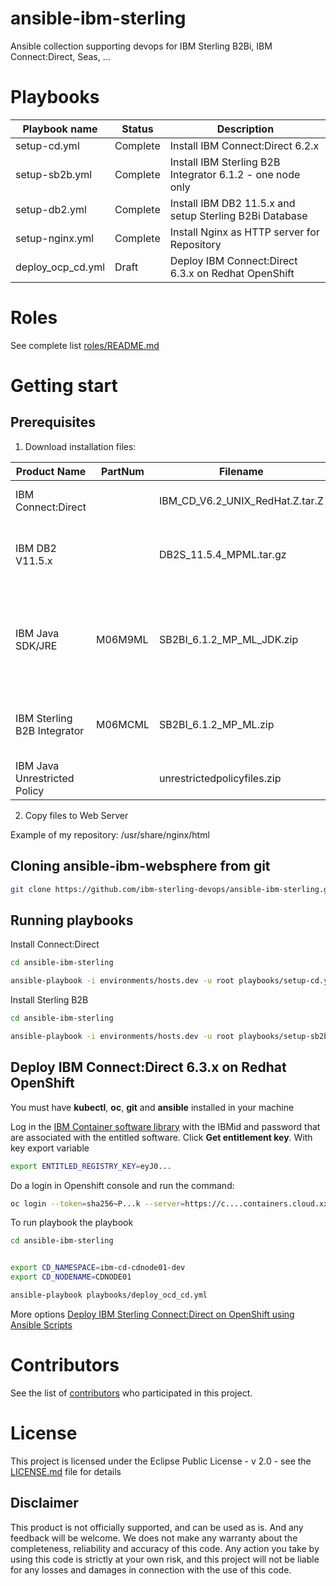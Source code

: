 # ansible-ibm-sterling
Ansible collection supporting devops for IBM Sterling B2Bi, IBM Connect:Direct, Seas, ...


# Playbooks

| Playbook name                 | Status         |           Description                                        |
|-------------------------------|----------------|--------------------------------------------------------------|
| setup-cd.yml                  | Complete       | Install IBM Connect:Direct 6.2.x |
| setup-sb2b.yml                | Complete       | Install IBM Sterling B2B Integrator 6.1.2  - one node only |
| setup-db2.yml                 | Complete       | Install IBM DB2 11.5.x and setup Sterling B2Bi Database |
| setup-nginx.yml               | Complete       | Install Nginx as HTTP server for Repository|    
| deploy_ocp_cd.yml             | Draft          | Deploy IBM Connect:Direct 6.3.x on Redhat OpenShift |


# Roles

See complete list [roles/README.md](roles/README.md)


# Getting start

## Prerequisites

1) Download installation files:

| Product Name                  | PartNum | Filename                        |           Description                                        |
|-------------------------------|---------|---------------------------------|--------------------------------------------------------------|
| IBM Connect:Direct            |         | IBM_CD_V6.2_UNIX_RedHat.Z.tar.Z | IBM Connect:Direct 6.2.x|
| IBM DB2 V11.5.x               |         | DB2S_11.5.4_MPML.tar.gz         | IBM DB2 V11.5.4 Multi-platform Multi-language|
| IBM Java SDK/JRE              | M06M9ML | SB2BI_6.1.2_MP_ML_JDK.zip       | IBM Sterling B2B Integrator V6.1.2 or IBM Sterling File Gateway V6.1.2 Java SDK/JRE Multiplatform|
| IBM Sterling B2B Integrator   | M06MCML | SB2BI_6.1.2_MP_ML.zip           | IBM Sterling B2B Integrator V6.1.2 for Multiplatform Multilingual|
| IBM Java Unrestricted Policy  |         | unrestrictedpolicyfiles.zip     |               |

2) Copy files to Web Server

Example of my repository: /usr/share/nginx/html


## Cloning ansible-ibm-websphere from git

```bash 
git clone https://github.com/ibm-sterling-devops/ansible-ibm-sterling.git
```

## Running playbooks

Install Connect:Direct

```bash 
cd ansible-ibm-sterling

ansible-playbook -i environments/hosts.dev -u root playbooks/setup-cd.yml
```

Install Sterling B2B

```bash 
cd ansible-ibm-sterling

ansible-playbook -i environments/hosts.dev -u root playbooks/setup-sb2b.yml
```

## Deploy IBM Connect:Direct 6.3.x on Redhat OpenShift

You must have **kubectl**, **oc**, **git** and **ansible** installed in your machine

Log in the [IBM Container software library](https://myibm.ibm.com/products-services/containerlibrary) with the IBMid and password that are associated with the entitled software. Click **Get entitlement key**. With key export variable

```bash 
export ENTITLED_REGISTRY_KEY=eyJ0...
```

Do a login in Openshift console and run the command:

```bash 
oc login --token=sha256~P...k --server=https://c....containers.cloud.xxx.com:31234
```


To run playbook the playbook

```bash 
cd ansible-ibm-sterling


export CD_NAMESPACE=ibm-cd-cdnode01-dev
export CD_NODENAME=CDNODE01

ansible-playbook playbooks/deploy_ocd_cd.yml
```

More options [Deploy IBM Sterling Connect:Direct on OpenShift using Ansible Scripts](docs/deploy_ocp_cd.md)


# Contributors

See the list of [contributors](https://github.com/ibm-sterling-devops/ansible-ibm-sterling/contributors) who participated in this project.

# License

This project is licensed under the Eclipse Public License - v 2.0 - see the [LICENSE.md](LICENSE.md) file for details

## Disclaimer

This product is not officially supported, and can be used as is. And any feedback will be welcome. We does not make any warranty about the completeness, reliability and accuracy of this code. Any action you take by using this code is strictly at your own risk, and this project will not be liable for any losses and damages in connection with the use of this code.
